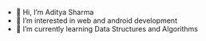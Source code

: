 - 👋 Hi, I’m Aditya Sharma
- 👀 I’m interested in web and android development
- 🌱 I’m currently learning Data Structures and Algorithms

<!---
aditya167411/aditya167411 is a ✨ special ✨ repository because its `README.md` (this file) appears on your GitHub profile.
You can click the Preview link to take a look at your changes.
--->
